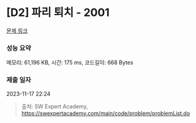 # [D2] 파리 퇴치 - 2001 

[문제 링크](https://swexpertacademy.com/main/code/problem/problemDetail.do?contestProbId=AV5PzOCKAigDFAUq) 

### 성능 요약

메모리: 61,196 KB, 시간: 175 ms, 코드길이: 668 Bytes

### 제출 일자

2023-11-17 22:24



> 출처: SW Expert Academy, https://swexpertacademy.com/main/code/problem/problemList.do